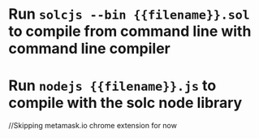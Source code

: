  # Run `solcjs --bin {{filename}}.sol` to compile from command line with command line compiler
 # Run `nodejs {{filename}}.js` to compile with the solc node library 


//Skipping metamask.io chrome extension for now